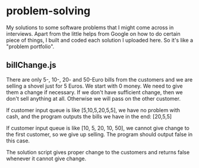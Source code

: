 # problem-solving
My solutions to some software problems that I might come across in interviews. Apart from the little helps from Google on how to do certain piece of things, I built and coded each solution I uploaded here. So it's like a "problem portfolio". 

## billChange.js
There are only 5-, 10-, 20- and 50-Euro bills from the customers and we are selling a shovel just for 5 Euros. We start with 0 money. We need to give them a change if necessary. If we don't have sufficient change, then we don't sell anything at all. Otherwise we will pass on the other customer.

If customer input queue is like [5,10,5,20,5,5], we have no problem with cash, and the program outputs the bills we have in the end: [20,5,5]

If customer input queue is like [10, 5, 20, 10, 50], we cannot give change to the first customer, so we give up selling. The program should output false in this case.

The solution script gives proper change to the customers and returns false whenever it cannot give change.
